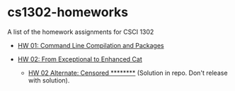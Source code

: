 # cs1302-homeworks
A list of the homework assignments for CSCI 1302

* [HW 01: Command Line Compilation and Packages](https://github.com/cs1302uga/cs1302-hw01)

* [HW 02: From Exceptional to Enhanced Cat](https://github.com/cs1302uga/cs1302-hw02)
   * [HW 02 Alternate: Censored ********](https://github.com/cs1302uga/cs1302-hw02-alt) (Solution in repo. Don't release with solution).
